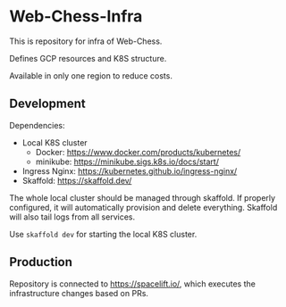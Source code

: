 # Web-Chess-Infra

This is repository for infra of Web-Chess.

Defines GCP resources and K8S structure.

Available in only one region to reduce costs.

## Development

Dependencies:

- Local K8S cluster
  - Docker: <https://www.docker.com/products/kubernetes/>
  - minikube: <https://minikube.sigs.k8s.io/docs/start/>
- Ingress Nginx: <https://kubernetes.github.io/ingress-nginx/>
- Skaffold: <https://skaffold.dev/>

The whole local cluster should be managed through skaffold. If properly configured, it will automatically provision and delete everything. Skaffold will also tail logs from all services.

Use `skaffold dev` for starting the local K8S cluster.

## Production

Repository is connected to <https://spacelift.io/>, which executes the infrastructure changes based on PRs.
